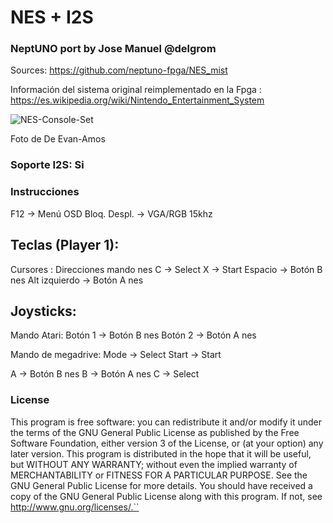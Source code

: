 # NES + I2S

### NeptUNO port by Jose Manuel @delgrom

Sources: https://github.com/neptuno-fpga/NES_mist

Información del sistema original reimplementado en la Fpga : https://es.wikipedia.org/wiki/Nintendo_Entertainment_System

![NES-Console-Set](https://user-images.githubusercontent.com/31018768/97775687-04badf00-1b63-11eb-9fd9-cc732a2e8d1e.png)

Foto de De Evan-Amos 

### Soporte I2S: Si

### Instrucciones

F12 -> Menú OSD
Bloq. Despl. -> VGA/RGB 15khz


Teclas (Player 1):
-------------------
Cursores : Direcciones mando nes
C -> Select 
X -> Start
Espacio -> Botón B nes
Alt izquierdo -> Botón A nes


Joysticks:
----------
Mando Atari:
Botón 1 -> Botón B nes
Botón 2 -> Botón A nes


Mando de megadrive:
Mode -> Select
Start -> Start

A -> Botón B  nes
B -> Botón A  nes
C -> Select
### License

This program is free software: you can redistribute it and/or modify it under the terms of the GNU General Public License as published by the Free Software Foundation, either version 3 of the License, or (at your option) any later version.
This program is distributed in the hope that it will be useful, but WITHOUT ANY WARRANTY; without even the implied warranty of MERCHANTABILITY or FITNESS FOR A PARTICULAR PURPOSE. See the GNU General Public License for more details.
You should have received a copy of the GNU General Public License along with this program. If not, see http://www.gnu.org/licenses/.``
